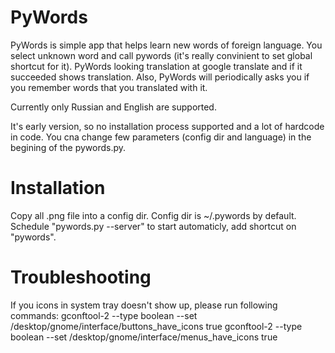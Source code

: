PyWords
=======

PyWords is simple app that helps learn new words of foreign language. You select unknown word and call pywords 
(it's really convinient to set global shortcut for it). PyWords looking translation at google translate and if it succeeded 
shows translation. Also, PyWords will periodically asks you if you remember words that you translated with it.

Currently only Russian and English are supported.

It's early version, so no installation process supported and a lot of hardcode in code. You cna change few parameters 
(config dir and language) in the begining of the pywords.py.

Installation
============

Copy all .png file into a config dir. Config dir is ~/.pywords by default. 
Schedule "pywords.py --server" to start automaticly, add shortcut on "pywords".

Troubleshooting
===============

If you icons in system tray doesn't show up, please run following commands:
gconftool-2 --type boolean --set /desktop/gnome/interface/buttons_have_icons true
gconftool-2 --type boolean --set /desktop/gnome/interface/menus_have_icons true
